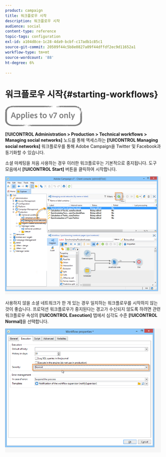 ```yaml
---
product: campaign
title: 워크플로우 시작
description: 워크플로우 시작
audience: social
content-type: reference
topic-tags: configuration
exl-id: a104d8ce-1c28-4da9-bcbf-c17adb1c85c1
source-git-commit: 20509f44c5b8e0827a09f44dffdf2ec9d11652a1
workflow-type: tm+mt
source-wordcount: '88'
ht-degree: 6%

---
```


# 워크플로우 시작{#starting-workflows}

![](../../assets/v7-only.svg)

**[!UICONTROL Administration > Production > Technical workflows > Managing social networks]** 노드를 통해 액세스하는 **[!UICONTROL Managing social networks]** 워크플로우를 통해 Adobe Campaign을 Twitter 및 Facebook과 동기화할 수 있습니다.

소셜 마케팅을 처음 사용하는 경우 이러한 워크플로우는 기본적으로 중지됩니다. 도구 모음에서 **[!UICONTROL Start]** 버튼을 클릭하여 시작합니다.

![](assets/social_start_workflows.png)

사용하지 않을 소셜 네트워크가 한 개 있는 경우 일치하는 워크플로우를 시작하지 않는 것이 좋습니다. 프로덕션 워크플로우가 중지된다는 경고가 수신되지 않도록 하려면 관련 워크플로우 속성의 **[!UICONTROL Execution]** 탭에서 심각도 수준 **[!UICONTROL Normal]**&#x200B;을 선택합니다.

![](assets/social_start_workflows2.png)
